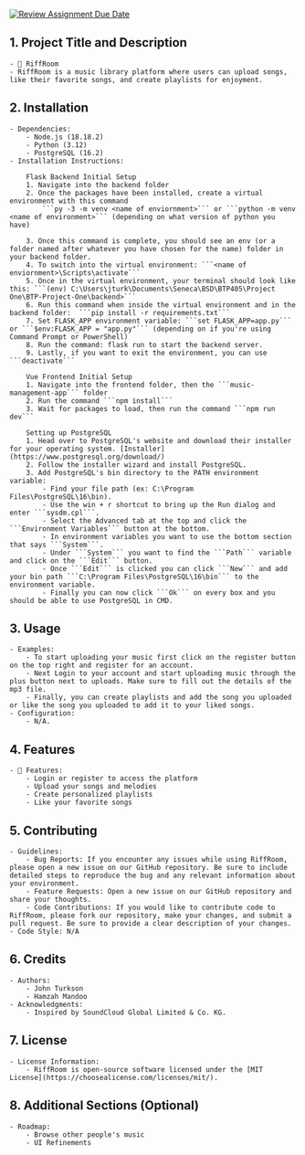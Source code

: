 [![Review Assignment Due Date](https://classroom.github.com/assets/deadline-readme-button-24ddc0f5d75046c5622901739e7c5dd533143b0c8e959d652212380cedb1ea36.svg)](https://classroom.github.com/a/545oUMxH)

## 1. Project Title and Description
    - 🎵 RiffRoom
    - RiffRoom is a music library platform where users can upload songs, like their favorite songs, and create playlists for enjoyment.
## 2. Installation
    - Dependencies: 
        - Node.js (18.18.2)
        - Python (3.12)
        - PostgreSQL (16.2)
    - Installation Instructions:
    
        Flask Backend Initial Setup
        1. Navigate into the backend folder
        2. Once the packages have been installed, create a virtual environment with this command 
        	```py -3 -m venv <name of enviornment>``` or ```python -m venv <name of environment>``` (depending on what version of python you have)
        
        3. Once this command is complete, you should see an env (or a folder named after whatever you have chosen for the name) folder in your backend folder.
        4. To switch into the virtual environment: ```<name of enviornment>\Scripts\activate```
        5. Once in the virtual environment, your terminal should look like this: ```(env) C:\Users\jturk\Documents\Seneca\BSD\BTP405\Project One\BTP-Project-One\backend>```
        6. Run this command when inside the virtual environment and in the backend folder:  ```pip install -r requirements.txt```
        7. Set FLASK_APP environment variable: ```set FLASK_APP=app.py``` or ```$env:FLASK_APP = "app.py"``` (depending on if you're using Command Prompt or PowerShell)
        8. Run the command: flask run to start the backend server.
        9. Lastly, if you want to exit the environment, you can use ```deactivate```

        Vue Frontend Initial Setup
        1. Navigate into the frontend folder, then the ```music-management-app``` folder
        2. Run the command ```npm install```
        3. Wait for packages to load, then run the command ```npm run dev``` 
        
        Setting up PostgreSQL
        1. Head over to PostgreSQL's website and download their installer for your operating system. [Installer](https://www.postgresql.org/download/)
        2. Follow the installer wizard and install PostgreSQL.
        3. Add PostgreSQL's bin directory to the PATH environment variable:
        	- Find your file path (ex: C:\Program Files\PostgreSQL\16\bin).
        	- Use the win + r shortcut to bring up the Run dialog and enter ```sysdm.cpl```.
        	- Select the Advanced tab at the top and click the ```Environment Variables``` button at the bottom.
        	- In environment variables you want to use the bottom section that says ```System```.
        	- Under ```System``` you want to find the ```Path``` variable and click on the ```Edit``` button.
        	- Once ```Edit``` is clicked you can click ```New``` and add your bin path ```C:\Program Files\PostgreSQL\16\bin``` to the environment variable.
        	- Finally you can now click ```Ok``` on every box and you should be able to use PostgreSQL in CMD. 

## 3. Usage
    - Examples: 
        - To start uploading your music first click on the register button on the top right and register for an account.
        - Next Login to your account and start uploading music through the plus button next to uploads. Make sure to fill out the details of the mp3 file.
        - Finally, you can create playlists and add the song you uploaded or like the song you uploaded to add it to your liked songs.
    - Configuration:
        - N/A.
## 4. Features
    - 🎸 Features:
        - Login or register to access the platform
        - Upload your songs and melodies
        - Create personalized playlists
        - Like your favorite songs
## 5. Contributing
    - Guidelines:
        - Bug Reports: If you encounter any issues while using RiffRoom, please open a new issue on our GitHub repository. Be sure to include detailed steps to reproduce the bug and any relevant information about your environment.
        - Feature Requests: Open a new issue on our GitHub repository and share your thoughts.
        - Code Contributions: If you would like to contribute code to RiffRoom, please fork our repository, make your changes, and submit a pull request. Be sure to provide a clear description of your changes.
    - Code Style: N/A
## 6. Credits
    - Authors:
        - John Turkson
        - Hamzah Mandoo
    - Acknowledgments:
        - Inspired by SoundCloud Global Limited & Co. KG.
## 7. License
    - License Information:
        - RiffRoom is open-source software licensed under the [MIT License](https://choosealicense.com/licenses/mit/).
## 8. Additional Sections (Optional)
    - Roadmap:
        - Browse other people's music
        - UI Refinements
